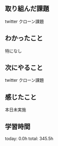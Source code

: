 ## 取り組んだ課題
 twitter クローン課題
## わかったこと
 特になし
## 次にやること
 twitter クローン課題
## 感じたこと
 本日未実施
## 学習時間
today: 0.0h
total: 345.5h